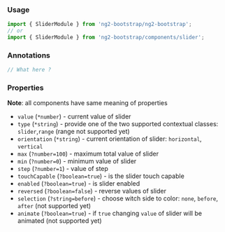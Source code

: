 ### Usage
```typescript
import { SliderModule } from 'ng2-bootstrap/ng2-bootstrap';
// or
import { SliderModule } from 'ng2-bootstrap/components/slider';
```

### Annotations
```typescript
// What here ?
```

### Properties
**Note**: all components have same meaning of properties
  - `value` (`*number`) - current value of slider
  - `type` (`*string`) - provide one of the two supported contextual classes:
  `slider`,`range`  (range not supported yet)
  - `orientation` (`*string`) - current orientation of slider: `horizontal`, `vertical`
  - `max` (`?number=100`) - maximum total value of slider
  - `min` (`?number=0`) - minimum value of slider
  - `step` (`?number=1`) - value of step
  - `touchCapable` (`?boolean=true`) - is the slider touch capable
  - `enabled` (`?boolean=true`) - is slider enabled
  - `reversed` (`?boolean=false`) - reverse values of slider
  - `selection` (`?string=before`) - choose witch side to color: `none`, `before`, `after` (not supported yet)
  - `animate` (`?boolean=true`) - if `true` changing `value` of slider will be animated (not supported yet)
